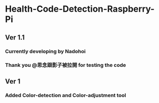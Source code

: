 # Health-Code-Detection-Raspberry-Pi


## Ver 1.1
### Currently developing by Nadohoi
### Thank you @思念跟影子被拉開 for testing the code

## Ver 1
### Added Color-detection and Color-adjustment tool
